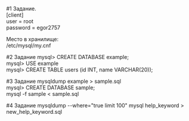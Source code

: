 #1 Задание.  
[client]  
user = root  
password = egor2757  

Место в хранилище:  
/etc/mysql/my.cnf  

#2 Задание
mysql> CREATE DATABASE example;  
mysql> USE example  
mysql> CREATE TABLE users (id INT, name VARCHAR(20));  

#3 Задание
mysqldump example > sample.sql  
mysql> CREATE DATABASE sample;  
mysql -f sample < sample.sql  

#4 Задание
mysqldump --where="true limit 100" mysql help_keyword > new_help_keyword.sql  
